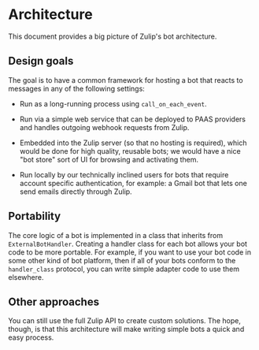 # Architecture

This document provides a big picture of Zulip's bot architecture.

## Design goals

The goal is to have a common framework for hosting a bot that reacts
to messages in any of the following settings:

* Run as a long-running process using `call_on_each_event`.

* Run via a simple web service that can be deployed to PAAS providers
  and handles outgoing webhook requests from Zulip.

* Embedded into the Zulip server (so that no hosting is required),
  which would be done for high quality, reusable bots; we would have a
  nice "bot store" sort of UI for browsing and activating them.

* Run locally by our technically inclined users for bots that require
  account specific authentication, for example: a Gmail bot that lets
  one send emails directly through Zulip.

## Portability

The core logic of a bot is implemented in a class
that inherits from `ExternalBotHandler`.
Creating a handler class for each bot allows your bot
code to be more portable. For example, if you want to
use your bot code in some other kind of bot platform, then
if all of your bots conform to the `handler_class` protocol,
you can write simple adapter code to use them elsewhere.

## Other approaches

You can still use the full Zulip API to create custom
solutions. The hope, though, is that this architecture
will make writing simple bots a quick and easy process.
